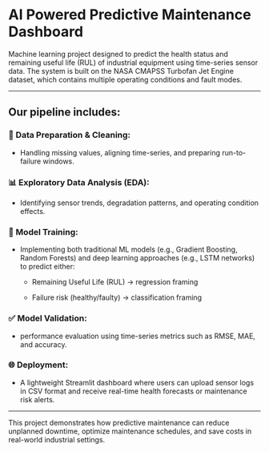 # AI Powered Predictive Maintenance Dashboard
Machine learning project designed to predict the health status and remaining useful life (RUL) of industrial equipment using time-series sensor data. 
The system is built on the NASA CMAPSS Turbofan Jet Engine dataset, which contains multiple operating conditions and fault modes.

---
  
## Our pipeline includes:

### 🔧 Data Preparation & Cleaning: 
- Handling missing values, aligning time-series, and preparing run-to-failure windows.

### 📊 Exploratory Data Analysis (EDA): 
- Identifying sensor trends, degradation patterns, and operating condition effects.

### 🤖 Model Training: 
- Implementing both traditional ML models (e.g., Gradient Boosting, Random Forests) and deep learning approaches (e.g., LSTM networks) to predict either:

    - Remaining Useful Life (RUL) → regression framing

    - Failure risk (healthy/faulty) → classification framing

### ✅ Model Validation: 
- performance evaluation using time-series metrics such as RMSE, MAE, and accuracy.

### 🌐 Deployment: 
- A lightweight Streamlit dashboard where users can upload sensor logs in CSV format and receive real-time health forecasts or maintenance risk alerts.

---

This project demonstrates how predictive maintenance can reduce unplanned downtime, optimize maintenance schedules, and save costs in real-world industrial settings.
